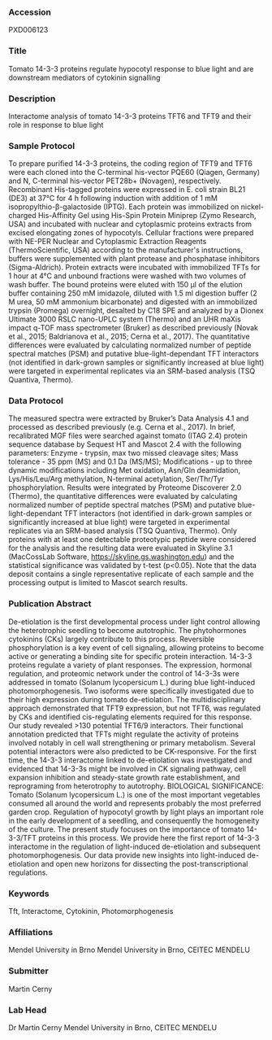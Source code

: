 ### Accession
PXD006123

### Title
Tomato 14-3-3 proteins regulate hypocotyl response to blue light and are downstream mediators of cytokinin signalling

### Description
Interactome analysis of tomato 14-3-3 proteins TFT6 and TFT9 and their role in response to blue light

### Sample Protocol
To prepare purified 14-3-3 proteins, the coding region of TFT9 and TFT6 were each cloned into the C-terminal his-vector PQE60 (Qiagen, Germany) and N, C-terminal his-vector PET28b+ (Novagen), respectively.  Recombinant His-tagged proteins were expressed in E. coli strain BL21 (DE3) at 37°C for 4 h following induction with addition of 1 mM isopropylthio-β-galactoside (IPTG). Each protein was immobilized on nickel-charged His-Affinity Gel using His-Spin Protein Miniprep (Zymo Research, USA) and incubated with nuclear and cytoplasmic proteins extracts from excised elongating zones of hypocotyls. Cellular fractions were prepared with NE-PER Nuclear and Cytoplasmic Extraction Reagents (ThermoScientific, USA) according to the manufacturer's instructions, buffers were supplemented with plant protease and phosphatase inhibitors (Sigma-Aldrich). Protein extracts were incubated with immobilized TFTs for 1 hour at 4°C and unbound fractions were washed with two volumes of wash buffer. The bound proteins were eluted with 150 μl of the elution buffer containing 250 mM imidazole, diluted with 1.5 ml digestion buffer (2 M urea, 50 mM ammonium bicarbonate) and digested with an immobilized trypsin (Promega) overnight, desalted by C18 SPE and analyzed by a Dionex Ultimate 3000 RSLC nano-UPLC system (Thermo) and an UHR maXis impact q-TOF mass spectrometer (Bruker) as described previously (Novak et al., 2015; Baldrianova et al., 2015; Cerna et al., 2017). The quantitative differences were evaluated by calculating normalized number of peptide spectral matches (PSM) and putative blue-light-dependant TFT interactors (not identified in dark-grown samples or significantly increased at blue light) were targeted  in experimental replicates via an SRM-based analysis (TSQ Quantiva, Thermo).

### Data Protocol
The measured spectra were extracted by Bruker’s Data Analysis 4.1 and processed as described previously (e.g. Cerna et al., 2017). In brief, recalibrated MGF files were searched against tomato (ITAG 2.4) protein sequence database by Sequest HT and Mascot 2.4 with the following parameters: Enzyme - trypsin, max two missed cleavage sites; Mass tolerance - 35 ppm (MS) and 0.1 Da (MS/MS); Modifications - up to three dynamic modifications including Met oxidation, Asn/Gln deamidation, Lys/His/Leu/Arg methylation, N-terminal acetylation, Ser/Thr/Tyr phosphorylation. Results were integrated by Proteome Discoverer 2.0 (Thermo), the quantitative differences were evaluated by calculating normalized number of peptide spectral matches (PSM) and putative blue-light-dependant TFT interactors (not identified in dark-grown samples or significantly increased at blue light) were targeted  in experimental replicates via an SRM-based analysis (TSQ Quantiva, Thermo). Only proteins with at least one detectable proteotypic peptide were considered for the analysis and the resulting data were evaluated in Skyline 3.1 (MacCossLab Software, https://skyline.gs.washington.edu) and the statistical significance was validated by t-test (p<0.05). Note that the data deposit contains a single representative replicate of each sample and the processing output is limited to Mascot search results.

### Publication Abstract
De-etiolation is the first developmental process under light control allowing the heterotrophic seedling to become autotrophic. The phytohormones cytokinins (CKs) largely contribute to this process. Reversible phosphorylation is a key event of cell signaling, allowing proteins to become active or generating a binding site for specific protein interaction. 14-3-3 proteins regulate a variety of plant responses. The expression, hormonal regulation, and proteomic network under the control of 14-3-3s were addressed in tomato (Solanum lycopersicum L.) during blue light-induced photomorphogenesis. Two isoforms were specifically investigated due to their high expression during tomato de-etiolation. The multidisciplinary approach demonstrated that TFT9 expression, but not TFT6, was regulated by CKs and identified cis-regulating elements required for this response. Our study revealed &gt;130 potential TFT6/9 interactors. Their functional annotation predicted that TFTs might regulate the activity of proteins involved notably in cell wall strengthening or primary metabolism. Several potential interactors were also predicted to be CK-responsive. For the first time, the 14-3-3 interactome linked to de-etiolation was investigated and evidenced that 14-3-3s might be involved in CK signaling pathway, cell expansion inhibition and steady-state growth rate establishment, and reprograming from heterotrophy to autotrophy. BIOLOGICAL SIGNIFICANCE: Tomato (Solanum lycopersicum L.) is one of the most important vegetables consumed all around the world and represents probably the most preferred garden crop. Regulation of hypocotyl growth by light plays an important role in the early development of a seedling, and consequently the homogeneity of the culture. The present study focuses on the importance of tomato 14-3-3/TFT proteins in this process. We provide here the first report of 14-3-3 interactome in the regulation of light-induced de-etiolation and subsequent photomorphogenesis. Our data provide new insights into light-induced de-etiolation and open new horizons for dissecting the post-transcriptional regulations.

### Keywords
Tft, Interactome, Cytokinin, Photomorphogenesis

### Affiliations
Mendel University in Brno
Mendel University in Brno, CEITEC MENDELU

### Submitter
Martin Cerny

### Lab Head
Dr Martin Cerny
Mendel University in Brno, CEITEC MENDELU


